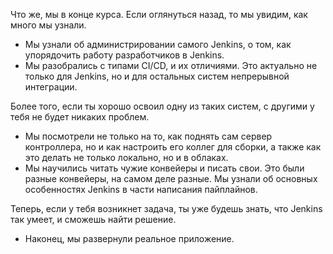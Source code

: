 Что же, мы в конце курса. Если оглянуться назад, то мы увидим, как много мы узнали. 

- Мы узнали об администрировании самого Jenkins, о том, как упорядочить работу разработчиков в Jenkins.
- Мы разобрались с типами CI/CD, и их отличиями. Это актуально не только для Jenkins, но и для остальных систем непрерывной интеграции.

Более того, если ты хорошо освоил одну из таких систем, с другими у тебя не будет никаких проблем.

- Мы посмотрели не только на то, как поднять сам сервер контроллера, но и как настроить его коллег для сборки, а также как это делать не только локально, но и в облаках.
- Мы научились читать чужие конвейеры и писать свои. Это были разные конвейеры, на самом деле разные. Мы узнали об основных особенностях Jenkins в части написания пайплайнов.

Теперь, если у тебя возникнет задача, ты уже будешь знать, что Jenkins так умеет, и сможешь найти решение.

- Наконец, мы развернули реальное приложение.


